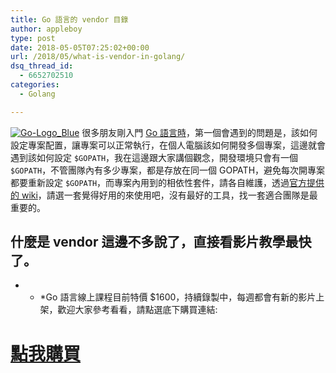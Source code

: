 ```yaml
---
title: Go 語言的 vendor 目錄
author: appleboy
type: post
date: 2018-05-05T07:25:02+00:00
url: /2018/05/what-is-vendor-in-golang/
dsq_thread_id:
  - 6652702510
categories:
  - Golang

---
```

[<img src="https://i1.wp.com/farm1.staticflickr.com/908/40093179410_53df4bb9e8_z.jpg?w=840&#038;ssl=1" alt="Go-Logo_Blue" data-recalc-dims="1" />][1] 很多朋友剛入門 [Go 語言時][2]，第一個會遇到的問題是，該如何設定專案配置，讓專案可以正常執行，在個人電腦該如何開發多個專案，這邊就會遇到該如何設定 `$GOPATH`，我在這邊跟大家講個觀念，開發環境只會有一個 `$GOPATH`，不管團隊內有多少專案，都是存放在同一個 GOPATH，避免每次開專案都要重新設定 `$GOPATH`，而專案內用到的相依性套件，請各自維護，透過[官方提供的 wiki][3]，請選一套覺得好用的來使用吧，沒有最好的工具，找一套適合團隊是最重要的。 <!--more-->

## 什麼是 vendor 這邊不多說了，直接看影片教學最快了。 

* * *Go 語言線上課程目前特價 $1600，持續錄製中，每週都會有新的影片上架，歡迎大家參考看看，請點選底下購買連結: 

# [點我購買][4]

 [1]: https://www.flickr.com/photos/appleboy/40093179410/in/dateposted-public/ "Go-Logo_Blue"
 [2]: https://golang.org
 [3]: https://github.com/golang/go/wiki/PackageManagementTools
 [4]: http://bit.ly/intro-golang